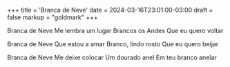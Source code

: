 +++
title = 'Branca de Neve'
date = 2024-03-16T23:01:00-03:00
draft = false
markup = "goldmark"
+++

Branca de Neve
Me lembra um lugar
Brancos os Andes
Que eu quero voltar

Branca de Neve
Que estou a amar
Branco, lindo rosto
Que eu quero beijar

Branca de Neve
Me deixe colocar
Um dourado anel
Em teu branco anelar
